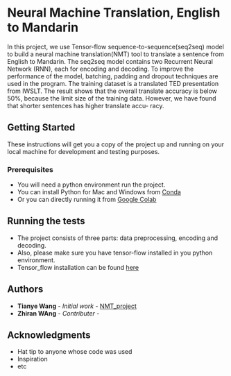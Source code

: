 # Neural Machine Translation, English to Mandarin

In this project, we use Tensor-flow sequence-to-sequence(seq2seq) model to build a neural machine translation(NMT) tool to translate a sentence from English to Mandarin. The seq2seq model contains two Recurrent Neural Network (RNN), each for encoding and decoding. To improve the performance of the model, batching, padding and dropout techniques are used in the program. The training dataset is a translated TED presentation from IWSLT. The result shows that the overall translate accuracy is below 50%, because the limit size of the training data. However, we have found that shorter sentences has higher translate accu-
racy.

## Getting Started

These instructions will get you a copy of the project up and running on your local machine for development and testing purposes.

### Prerequisites

* You will need a python environment run the project.
* You can install Python for Mac and Windows from [Conda](https://docs.conda.io/projects/conda/en/latest/user-guide/install/)
* Or you can directly running it from [Google Colab](https://colab.research.google.com)

## Running the tests

* The project consists of three parts: data preprocessing, encoding and decoding.
* Also, please make sure you have tensor-flow installed in you python environment. 
* Tensor_flow installation can be found [here](https://www.tensorflow.org/install)

## Authors

* **Tianye Wang** - *Initial work* - [NMT_project](https://github.com/tn610582)
* **Zhiran WAng** - *Contributer* - 

## Acknowledgments

* Hat tip to anyone whose code was used
* Inspiration
* etc






